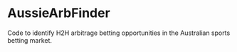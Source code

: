 # AussieArbFinder
Code to identify H2H arbitrage betting opportunities in the Australian sports betting market.
